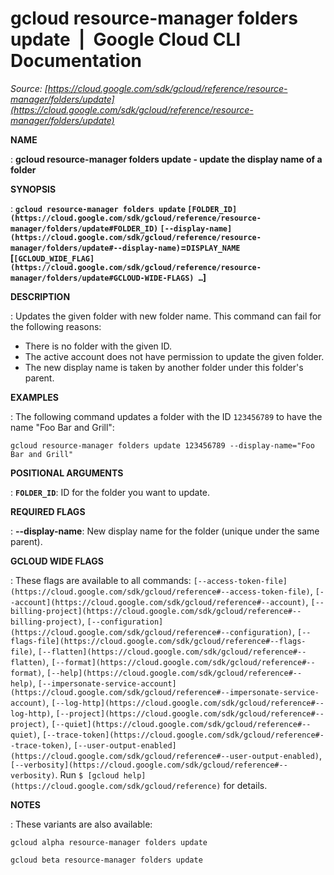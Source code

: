 # gcloud resource-manager folders update  |  Google Cloud CLI Documentation

*Source: [https://cloud.google.com/sdk/gcloud/reference/resource-manager/folders/update](https://cloud.google.com/sdk/gcloud/reference/resource-manager/folders/update)*

**NAME**

: **gcloud resource-manager folders update - update the display name of a folder**

**SYNOPSIS**

: **`gcloud resource-manager folders update` `[FOLDER_ID](https://cloud.google.com/sdk/gcloud/reference/resource-manager/folders/update#FOLDER_ID)` `[--display-name](https://cloud.google.com/sdk/gcloud/reference/resource-manager/folders/update#--display-name)`=`DISPLAY_NAME` [`[GCLOUD_WIDE_FLAG](https://cloud.google.com/sdk/gcloud/reference/resource-manager/folders/update#GCLOUD-WIDE-FLAGS) …`]**

**DESCRIPTION**

: Updates the given folder with new folder name.
This command can fail for the following reasons:

- There is no folder with the given ID.
- The active account does not have permission to update the given folder.
- The new display name is taken by another folder under this folder's parent.

**EXAMPLES**

: The following command updates a folder with the ID `123456789` to
have the name "Foo Bar and Grill":

```
gcloud resource-manager folders update 123456789 --display-name="Foo Bar and Grill"
```

**POSITIONAL ARGUMENTS**

: **`FOLDER_ID`**:
ID for the folder you want to update.

**REQUIRED FLAGS**

: **--display-name**:
New display name for the folder (unique under the same parent).

**GCLOUD WIDE FLAGS**

: These flags are available to all commands: `[--access-token-file](https://cloud.google.com/sdk/gcloud/reference#--access-token-file)`,
`[--account](https://cloud.google.com/sdk/gcloud/reference#--account)`, `[--billing-project](https://cloud.google.com/sdk/gcloud/reference#--billing-project)`,
`[--configuration](https://cloud.google.com/sdk/gcloud/reference#--configuration)`,
`[--flags-file](https://cloud.google.com/sdk/gcloud/reference#--flags-file)`,
`[--flatten](https://cloud.google.com/sdk/gcloud/reference#--flatten)`, `[--format](https://cloud.google.com/sdk/gcloud/reference#--format)`, `[--help](https://cloud.google.com/sdk/gcloud/reference#--help)`, `[--impersonate-service-account](https://cloud.google.com/sdk/gcloud/reference#--impersonate-service-account)`,
`[--log-http](https://cloud.google.com/sdk/gcloud/reference#--log-http)`,
`[--project](https://cloud.google.com/sdk/gcloud/reference#--project)`, `[--quiet](https://cloud.google.com/sdk/gcloud/reference#--quiet)`, `[--trace-token](https://cloud.google.com/sdk/gcloud/reference#--trace-token)`, `[--user-output-enabled](https://cloud.google.com/sdk/gcloud/reference#--user-output-enabled)`,
`[--verbosity](https://cloud.google.com/sdk/gcloud/reference#--verbosity)`.
Run `$ [gcloud help](https://cloud.google.com/sdk/gcloud/reference)` for details.

**NOTES**

: These variants are also available:

```
gcloud alpha resource-manager folders update
```

```
gcloud beta resource-manager folders update
```